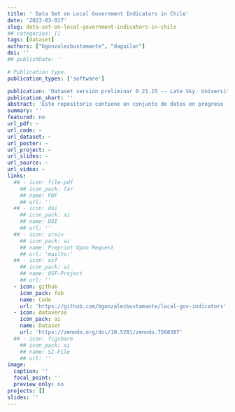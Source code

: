 ```yaml
---
title: ' Data Set on Local Government Indicators in Chile'
date: '2023-03-017'
slug: data-set-on-local-government-indicators-in-chile
## categories: []
tags: [dataset]
authors: ["bgonzalezbustamante", "daguilar"]
doi: ''
## publishDate: ''

# Publication type.
publication_types: ['software']

publication: 'Dataset versión preliminar 0.21.15 -- Late Sky. University of Oxford, Universidad de Santiago de Chile (USACH), Training Data Lab'
publication_short: ''
abstract: 'Este repositorio contiene un conjunto de datos en progreso (20%) sobre indicadores de gobiernos locales en Chile entre 2010 y 2021, con un indicador de gobierno electrónico (EGI) en 2016, 2019 y 2021 en formato CSV Comma-Separated Values con codificación Unicode UTF-8.'
summary: ''
featured: no
url_pdf: ~
url_code: ~
url_dataset: ~
url_poster: ~
url_project: ~
url_slides: ~
url_source: ~
url_video: ~
links:
  ## - icon: file-pdf
    ## icon_pack: far
    ## name: PDF
    ## url: ''
  ## - icon: doi
    ## icon_pack: ai
    ## name: DOI
    ## url: ''
  ## - icon: arxiv
    ## icon_pack: ai
    ## name: Preprint Upon Request
    ## url: 'mailto:'
  ## - icon: osf
    ## icon_pack: ai
    ## name: OSF-Project
    ## url: ''
  - icon: github
    icon_pack: fab
    name: Code
    url: 'https://github.com/bgonzalezbustamante/local-gov-indicators'
  - icon: dataverse
    icon_pack: ai
    name: Dataset
    url: 'https://zenodo.org/doi/10.5281/zenodo.7568387'
  ## - icon: figshare
    ## icon_pack: ai
    ## name: SI-File
    ## url: ''
image:
  caption: ''
  focal_point: ''
  preview_only: no
projects: []
slides: ''
---
```

